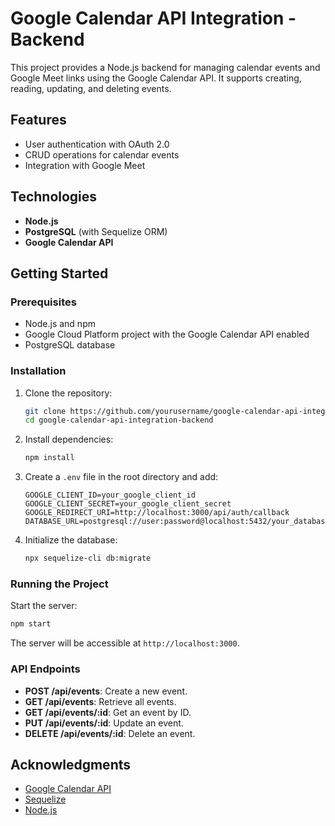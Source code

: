 
# Google Calendar API Integration - Backend

This project provides a Node.js backend for managing calendar events and Google Meet links using the Google Calendar API. It supports creating, reading, updating, and deleting events.

## Features

- User authentication with OAuth 2.0
- CRUD operations for calendar events
- Integration with Google Meet

## Technologies

- **Node.js**
- **PostgreSQL** (with Sequelize ORM)
- **Google Calendar API**

## Getting Started

### Prerequisites

- Node.js and npm
- Google Cloud Platform project with the Google Calendar API enabled
- PostgreSQL database

### Installation

1. Clone the repository:

   ```bash
   git clone https://github.com/yourusername/google-calendar-api-integration-backend.git
   cd google-calendar-api-integration-backend
   ```

2. Install dependencies:

   ```bash
   npm install
   ```

3. Create a `.env` file in the root directory and add:

   ```env
   GOOGLE_CLIENT_ID=your_google_client_id
   GOOGLE_CLIENT_SECRET=your_google_client_secret
   GOOGLE_REDIRECT_URI=http://localhost:3000/api/auth/callback
   DATABASE_URL=postgresql://user:password@localhost:5432/your_database
   ```

4. Initialize the database:

   ```bash
   npx sequelize-cli db:migrate
   ```

### Running the Project

Start the server:

```bash
npm start
```

The server will be accessible at `http://localhost:3000`.

### API Endpoints

- **POST /api/events**: Create a new event.
- **GET /api/events**: Retrieve all events.
- **GET /api/events/:id**: Get an event by ID.
- **PUT /api/events/:id**: Update an event.
- **DELETE /api/events/:id**: Delete an event.

## Acknowledgments

- [Google Calendar API](https://developers.google.com/calendar)
- [Sequelize](https://sequelize.org/)
- [Node.js](https://nodejs.org/)

